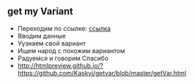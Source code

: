 ## get my Variant
- Переходим по ссылке: [ссылка](http://htmlpreview.github.io/?https://github.com/Kaskyi/getvar/blob/master/getVar.html)
- Вводим данные 
- Уузнаем свой вариант 
- Ищем народ с похожим вариантом
- Радуемся и говорим Спасибо 
- http://htmlpreview.github.io/?https://github.com/Kaskyi/getvar/blob/master/getVar.html
